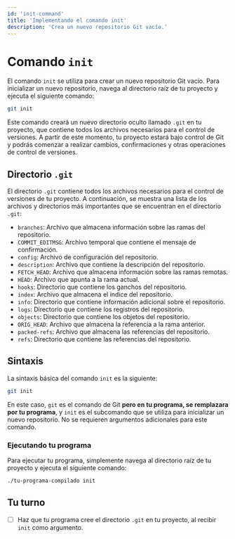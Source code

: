 ```yaml
---
id: 'init-command'
title: 'Implementando el comando init'
description: 'Crea un nuevo repositorio Git vacío.'
---
```


# Comando `init`

El comando `init` se utiliza para crear un nuevo repositorio Git vacío. Para inicializar un nuevo repositorio, navega al directorio raíz de tu proyecto y ejecuta el siguiente comando:

```bash
git init
```

Este comando creará un nuevo directorio oculto llamado `.git` en tu proyecto, que contiene todos los archivos necesarios para el control de versiones. A partir de este momento, tu proyecto estará bajo control de Git y podrás comenzar a realizar cambios, confirmaciones y otras operaciones de control de versiones.

## Directorio `.git`

El directorio `.git` contiene todos los archivos necesarios para el control de versiones de tu proyecto. A continuación, se muestra una lista de los archivos y directorios más importantes que se encuentran en el directorio `.git`:

- `branches`: Archivo que almacena información sobre las ramas del repositorio.
- `COMMIT_EDITMSG`: Archivo temporal que contiene el mensaje de confirmación.
- `config`: Archivo de configuración del repositorio.
- `description`: Archivo que contiene la descripción del repositorio.
- `FETCH_HEAD`: Archivo que almacena información sobre las ramas remotas.
- `HEAD`: Archivo que apunta a la rama actual.
- `hooks`: Directorio que contiene los ganchos del repositorio.
- `index`: Archivo que almacena el índice del repositorio.
- `info`: Directorio que contiene información adicional sobre el repositorio.
- `logs`: Directorio que contiene los registros del repositorio.
- `objects`: Directorio que contiene los objetos del repositorio.
- `ORIG_HEAD`: Archivo que almacena la referencia a la rama anterior.
- `packed-refs`: Archivo que almacena las referencias del repositorio.
- `refs`: Directorio que contiene las referencias del repositorio.

## Sintaxis

La sintaxis básica del comando `init` es la siguiente:

```bash
git init
```

En este caso, `git` es el comando de Git **pero en tu programa, se remplazara por tu programa**, y `init` es el subcomando que se utiliza para inicializar un nuevo repositorio. No se requieren argumentos adicionales para este comando.

### Ejecutando tu programa

Para ejecutar tu programa, simplemente navega al directorio raíz de tu proyecto y ejecuta el siguiente comando:

```bash
./tu-programa-compilado init
```

## Tu turno

- [ ] Haz que tu programa cree el directorio `.git` en tu proyecto, al recibir `init` como argumento.
